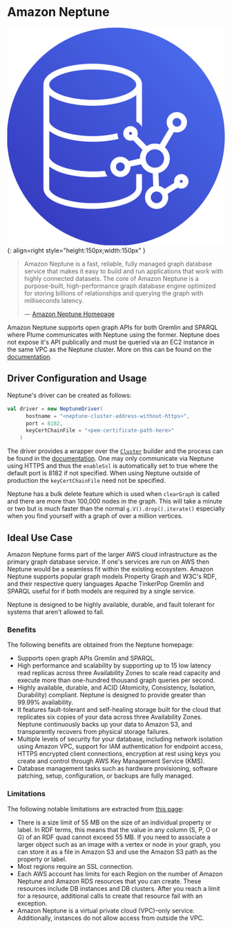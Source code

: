 # Amazon Neptune

![Amazon Logo](../assets/images/databases/neptune.png){: align=right style="height:150px;width:150px" }

> Amazon Neptune is a fast, reliable, fully managed graph database service that
> makes it easy to build and run applications that work with highly connected
> datasets. The core of Amazon Neptune is a purpose-built, high-performance
> graph database engine optimized for storing billions of relationships and
> querying the graph with milliseconds latency.
>
>  —  [Amazon Neptune Homepage](https://aws.amazon.com/neptune/)

Amazon Neptune supports open graph APIs for both Gremlin and SPARQL where Plume
communicates with Neptune using the former. Neptune does not expose it's API
publically and must be queried via an EC2 instance in the same VPC as the
Neptune cluster. More on this can be found on the
[documentation](https://docs.aws.amazon.com/neptune/latest/userguide/get-started-vpc-dns.html).

## Driver Configuration and Usage

Neptune's driver can be created as follows:
```scala
val driver = new NeptuneDriver(
      hostname = "<neptune-cluster-address-without-https>",
      port = 8182,
      keyCertChainFile = "<pem-certificate-path-here>"
    )
```

The driver provides a wrapper over the
[`Cluster`](https://tinkerpop.apache.org/javadocs/current/full/org/apache/tinkerpop/gremlin/driver/Cluster.html)
builder and the process can be found in the
[documentation](https://docs.aws.amazon.com/neptune/latest/userguide/access-graph-gremlin-java.html).
One may only communicate via Neptune using HTTPS and thus the `enableSsl` is
automatically set to true where the default port is 8182 if not specified. When
using Neptune outside of production the `keyCertChainFile` need not be
specified.

Neptune has a bulk delete feature which is used when `clearGraph` is called and
there are more than 100,000 nodes in the graph. This will take a minute or two
but is much faster than the normal `g.V().drop().iterate()` especially when you
find yourself with a graph of over a million vertices.

## Ideal Use Case

Amazon Neptune forms part of the larger AWS cloud infrastructure as the primary
graph database service. If one's services are run on AWS then Neptune would be a
seamless fit within the existing ecosystem. Amazon Neptune supports popular
graph models Property Graph and W3C's RDF, and their respective query languages
Apache TinkerPop Gremlin and SPARQL useful for if both models are required by a
single service.

Neptune is designed to be highly available, durable, and fault tolerant for
systems that aren't allowed to fail.

### Benefits

The following benefits are obtained from the Neptune homepage:

- Supports open graph APIs Gremlin and SPARQL.
- High performance and scalability by supporting up to 15 low latency read
  replicas across three Availability Zones to scale read capacity and execute
  more than one-hundred thousand graph queries per second.
- Highly available, durable, and ACID (Atomicity, Consistency, Isolation,
  Durability) compliant. Neptune is designed to provide greater than 99.99%
  availability.
- It features fault-tolerant and self-healing storage built for the cloud that
  replicates six copies of your data across three Availability Zones. Neptune
  continuously backs up your data to Amazon S3, and transparently recovers from
  physical storage failures.
- Multiple levels of security for your database, including network isolation
  using Amazon VPC, support for IAM authentication for endpoint access, HTTPS
  encrypted client connections, encryption at rest using keys you create and
  control through AWS Key Management Service (KMS).
- Database management tasks such as hardware provisioning, software patching,
  setup, configuration, or backups are fully managed.

### Limitations

The following notable limitations are extracted from [this
page](https://docs.aws.amazon.com/neptune/latest/userguide/limits.html):

- There is a size limit of 55 MB on the size of an individual property or label.
  In RDF terms, this means that the value in any column (S, P, O or G) of an RDF
  quad cannot exceed 55 MB. If you need to associate a larger object such as an
  image with a vertex or node in your graph, you can store it as a file in
  Amazon S3 and use the Amazon S3 path as the property or label.
- Most regions require an SSL connection.
- Each AWS account has limits for each Region on the number of Amazon Neptune
  and Amazon RDS resources that you can create. These resources include DB
  instances and DB clusters. After you reach a limit for a resource, additional
  calls to create that resource fail with an exception.
- Amazon Neptune is a virtual private cloud (VPC)–only service. Additionally,
  instances do not allow access from outside the VPC.